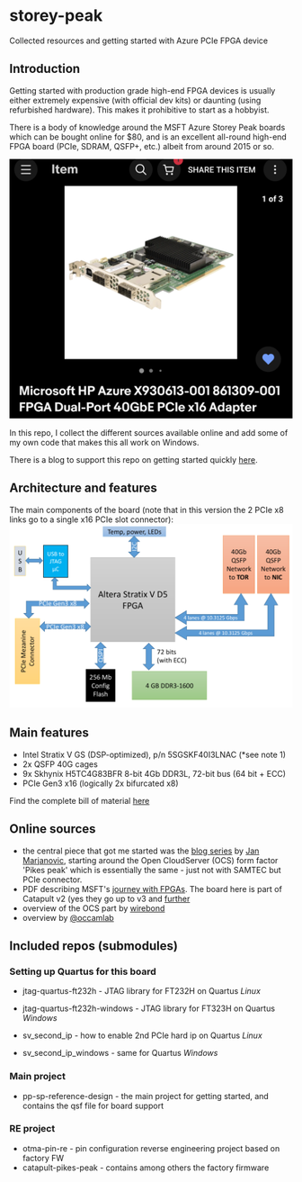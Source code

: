 # storey-peak
Collected resources and getting started with Azure PCIe FPGA device

## Introduction

Getting started with production grade high-end FPGA devices is usually either extremely expensive (with official dev kits) or daunting (using refurbished hardware). This makes it prohibitive to start as a hobbyist.

There is a body of knowledge around the MSFT Azure Storey Peak boards which can be bought online for $80, and is an excellent all-round high-end FPGA board (PCIe, SDRAM, QSFP+, etc.) albeit from around 2015 or so.

![eBay ad for board](eBay-storey-peak.png?raw=true)

In this repo, I collect the different sources available online and add some of my own code that makes this all work on Windows.

There is a blog to support this repo on getting started quickly [here](https://devops.lol/azure-fpga).

## Architecture and features

The main components of the board (note that in this version the 2 PCIe x8 links go to a single x16 PCIe slot connector):
![block diagram](block_diagram.png)

## Main features

- Intel Stratix V GS (DSP-optimized), p/n 5SGSKF40I3LNAC (*see note 1)
- 2x QSFP 40G cages
- 9x Skhynix H5TC4G83BFR 8-bit 4Gb DDR3L, 72-bit bus (64 bit + ECC)
- PCIe Gen3 x16 (logically 2x bifurcated x8)

Find the complete bill of material [here](BOM.md)

## Online sources

- the central piece that got me started was the [blog series](https://j-marjanovic.io/stratix-v-accelerator-card-from-ebay.html) by [Jan Marjanovic](https://twitter.com/janmarjanovic), starting around the Open CloudServer (OCS) form factor 'Pikes peak' which is essentially the same - just not with SAMTEC but PCIe connector.
- PDF describing MSFT's [journey with FPGAs](https://indico.fnal.gov/event/22303/contributions/246438/attachments/157852/206736/Catapult_Putnam_Snowmass_2022_FPGA_Cloud__for_HPC.pdf). The board here is part of Catapult v2 (yes they go up to v3 and [further](https://github.com/tow3rs/catapult-v3-smartnic-re/issues/2)
- overview of the OCS part by [wirebond](https://github.com/wirebond/catapult_v2_pikes_peak)
- overview by [@occamlab](http://virtlab.occamlab.com/home/zapisnik/microsoft-catapult-v2)

## Included repos (submodules)

### Setting up Quartus for this board

- jtag-quartus-ft232h - JTAG library for FT232H on Quartus *Linux*
- jtag-quartus-ft232h-windows - JTAG library for FT323H on Quartus *Windows*

- sv_second_ip - how to enable 2nd PCIe hard ip on Quartus *Linux*
- sv_second_ip_windows - same for Quartus *Windows*

### Main project

- pp-sp-reference-design - the main project for getting started, and contains the qsf file for board support

### RE project

- otma-pin-re - pin configuration reverse engineering project based on factory FW
- catapult-pikes-peak - contains among others the factory firmware
